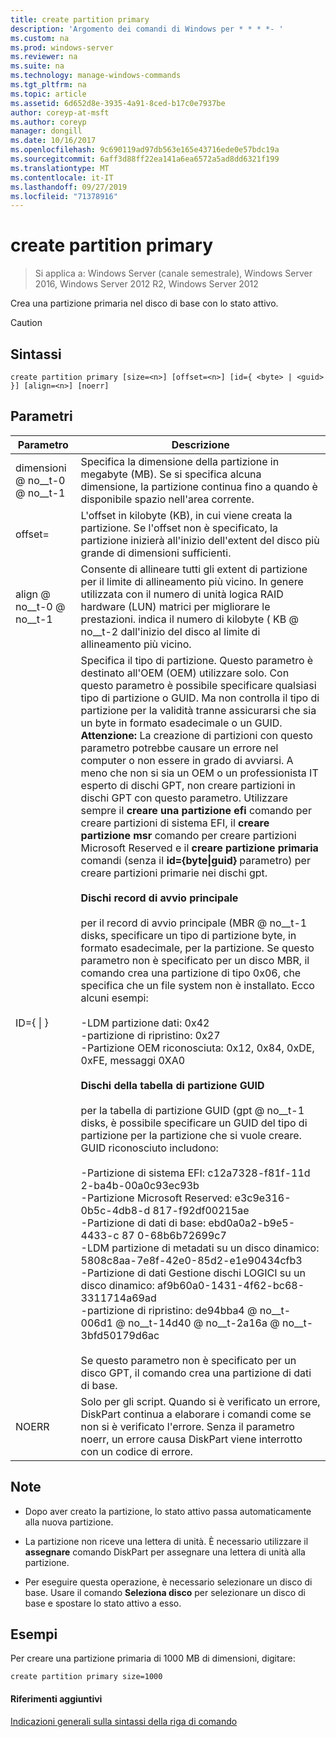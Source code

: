 ```yaml
---
title: create partition primary
description: 'Argomento dei comandi di Windows per * * * *- '
ms.custom: na
ms.prod: windows-server
ms.reviewer: na
ms.suite: na
ms.technology: manage-windows-commands
ms.tgt_pltfrm: na
ms.topic: article
ms.assetid: 6d652d8e-3935-4a91-8ced-b17c0e7937be
author: coreyp-at-msft
ms.author: coreyp
manager: dongill
ms.date: 10/16/2017
ms.openlocfilehash: 9c690119ad97db563e165e43716ede0e57bdc19a
ms.sourcegitcommit: 6aff3d88ff22ea141a6ea6572a5ad8dd6321f199
ms.translationtype: MT
ms.contentlocale: it-IT
ms.lasthandoff: 09/27/2019
ms.locfileid: "71378916"
---
```

# <a name="create-partition-primary"></a>create partition primary

>Si applica a: Windows Server (canale semestrale), Windows Server 2016, Windows Server 2012 R2, Windows Server 2012

Crea una partizione primaria nel disco di base con lo stato attivo.  
  
> [!CAUTION]  
  
  
  
## <a name="syntax"></a>Sintassi  
  
```  
create partition primary [size=<n>] [offset=<n>] [id={ <byte> | <guid> }] [align=<n>] [noerr]  
```  
  
## <a name="parameters"></a>Parametri  
  
|          Parametro           |                                                                                                                                                                                                                                                                                                                                                                                                                                                                                                                                                                                                                                                                                                                                                                                                                                                                                                                                                                                                                                                                                           Descrizione                                                                                                                                                                                                                                                                                                                                                                                                                                                                                                                                                                                                                                                                                                                                                                                                                                                                                                                                                                                                                                                                                           |
|------------------------------|-------------------------------------------------------------------------------------------------------------------------------------------------------------------------------------------------------------------------------------------------------------------------------------------------------------------------------------------------------------------------------------------------------------------------------------------------------------------------------------------------------------------------------------------------------------------------------------------------------------------------------------------------------------------------------------------------------------------------------------------------------------------------------------------------------------------------------------------------------------------------------------------------------------------------------------------------------------------------------------------------------------------------------------------------------------------------------------------------------------------------------------------------------------------------------------------------------------------------------------------------------------------------------------------------------------------------------------------------------------------------------------------------------------------------------------------------------------------------------------------------------------------------------------------------------------------------------------------------------------------------------------------------------------------------------------------------------------------------------------------------------------------------------------------------------------------------------------------------------------------------------------------------------------------------------------------------------------------------------------------------------------------------------------------------------------------------------------------------------------------------------------------------------------------------------------------------|
|          dimensioni @ no__t-0 @ no__t-1           |                                                                                                                                                                                                                                                                                                                                                                                                                                                                                                                                                                                                                                                                                                                                                                                                                                                                                                                                                                                                              Specifica la dimensione della partizione in megabyte \(MB\). Se si specifica alcuna dimensione, la partizione continua fino a quando è disponibile spazio nell'area corrente.                                                                                                                                                                                                                                                                                                                                                                                                                                                                                                                                                                                                                                                                                                                                                                                                                                                                                                                                                                                                              |
|         offset\=<n>          |                                                                                                                                                                                                                                                                                                                                                                                                                                                                                                                                                                                                                                                                                                                                                                                                                                                                                                                                                                                                 L'offset in kilobyte \(KB\), in cui viene creata la partizione. Se l'offset non è specificato, la partizione inizierà all'inizio dell'extent del disco più grande di dimensioni sufficienti.                                                                                                                                                                                                                                                                                                                                                                                                                                                                                                                                                                                                                                                                                                                                                                                                                                                                                                                                                                                                 |
|          align @ no__t-0 @ no__t-1          |                                                                                                                                                                                                                                                                                                                                                                                                                                                                                                                                                                                                                                                                                                                                                                                                                                                                                                                                                              Consente di allineare tutti gli extent di partizione per il limite di allineamento più vicino. In genere utilizzata con il numero di unità logica RAID hardware \(LUN\) matrici per migliorare le prestazioni. <n> indica il numero di kilobyte \( KB @ no__t-2 dall'inizio del disco al limite di allineamento più vicino.                                                                                                                                                                                                                                                                                                                                                                                                                                                                                                                                                                                                                                                                                                                                                                                                                                                                                                                                                               |
| ID\={ <byte> &#124; <guid> } | Specifica il tipo di partizione. Questo parametro è destinato all'OEM \(OEM\) utilizzare solo. Con questo parametro è possibile specificare qualsiasi tipo di partizione o GUID. Ma non controlla il tipo di partizione per la validità tranne assicurarsi che sia un byte in formato esadecimale o un GUID. **Attenzione:** La creazione di partizioni con questo parametro potrebbe causare un errore nel computer o non essere in grado di avviarsi. A meno che non si sia un OEM o un professionista IT esperto di dischi GPT, non creare partizioni in dischi GPT con questo parametro. Utilizzare sempre il **creare una partizione efi** comando per creare partizioni di sistema EFI, il **creare partizione msr** comando per creare partizioni Microsoft Reserved e il **creare partizione primaria** comandi \(senza il **id\={byte&#124;guid}** parametro\) per creare partizioni primarie nei dischi gpt.<br /><br />**Dischi record di avvio principale**<br /><br />per il record di avvio principale \(MBR @ no__t-1 disks, specificare un tipo di partizione byte, in formato esadecimale, per la partizione. Se questo parametro non è specificato per un disco MBR, il comando crea una partizione di tipo 0x06, che specifica che un file system non è installato. Ecco alcuni esempi:<br /><br />-LDM partizione dati: 0x42<br />-partizione di ripristino: 0x27<br />-Partizione OEM riconosciuta: 0x12, 0x84, 0xDE, 0xFE, messaggi 0XA0<br /><br />**Dischi della tabella di partizione GUID**<br /><br />per la tabella di partizione GUID \(gpt @ no__t-1 disks, è possibile specificare un GUID del tipo di partizione per la partizione che si vuole creare. GUID riconosciuto includono:<br /><br />-Partizione di sistema EFI: c12a7328\-f81f\-11d 2\-ba4b\-00a0c93ec93b<br />-Partizione Microsoft Reserved: e3c9e316\-0b5c\-4db8\-d 817\-f92df00215ae<br />-Partizione di dati di base: ebd0a0a2\-b9e5\-4433\-c 87 0\-68b6b72699c7<br />-LDM partizione di metadati su un disco dinamico: 5808c8aa\-7e8f\-42e0\-85d2\-e1e90434cfb3<br />-Partizione di dati Gestione dischi LOGICI su un disco dinamico: af9b60a0\-1431\-4f62\-bc68\-3311714a69ad<br />-partizione di ripristino: de94bba4 @ no__t-006d1 @ no__t-14d40 @ no__t-2a16a @ no__t-3bfd50179d6ac<br /><br />Se questo parametro non è specificato per un disco GPT, il comando crea una partizione di dati di base. |
|            NOERR             |                                                                                                                                                                                                                                                                                                                                                                                                                                                                                                                                                                                                                                                                                                                                                                                                                                                                                                                                                                                            Solo per gli script. Quando si è verificato un errore, DiskPart continua a elaborare i comandi come se non si è verificato l'errore. Senza il parametro noerr, un errore causa DiskPart viene interrotto con un codice di errore.                                                                                                                                                                                                                                                                                                                                                                                                                                                                                                                                                                                                                                                                                                                                                                                                                                                                                                                                                                                            |
  
## <a name="remarks"></a>Note  
  
-   Dopo aver creato la partizione, lo stato attivo passa automaticamente alla nuova partizione.  
  
-   La partizione non riceve una lettera di unità. È necessario utilizzare il **assegnare** comando DiskPart per assegnare una lettera di unità alla partizione.  
  
-   Per eseguire questa operazione, è necessario selezionare un disco di base. Usare il comando **Seleziona disco** per selezionare un disco di base e spostare lo stato attivo a esso.  
  
## <a name="BKMK_examples"></a>Esempi  
Per creare una partizione primaria di 1000 MB di dimensioni, digitare:  
  
```  
create partition primary size=1000  
```  
  
#### <a name="additional-references"></a>Riferimenti aggiuntivi  
[Indicazioni generali sulla sintassi della riga di comando](command-line-syntax-key.md)  
  

  

